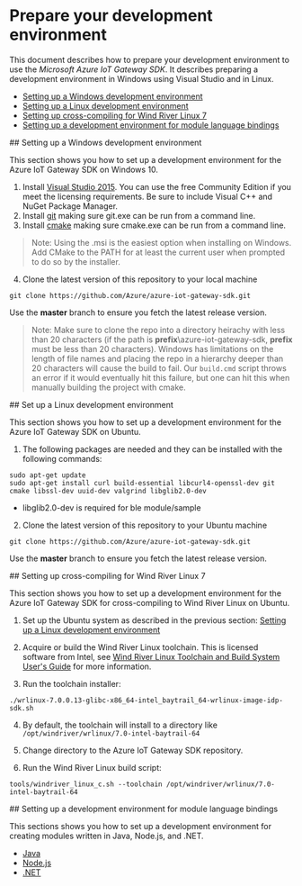 # Prepare your development environment

This document describes how to prepare your development environment to use the *Microsoft Azure IoT Gateway SDK*. It describes preparing a development environment in Windows using Visual Studio and in Linux.

- [Setting up a Windows development environment](#windows)
- [Setting up a Linux development environment](#linux)
- [Setting up cross-compiling for Wind River Linux 7](#windriver)
- [Setting up a development environment for module language bindings](#bindings)

<a name="windows"/>
## Setting up a Windows development environment

This section shows you how to set up a development environment for the Azure IoT Gateway SDK on Windows 10.

1. Install [Visual Studio 2015](https://www.visualstudio.com). You can use the free Community Edition if you meet the licensing requirements.
Be sure to include Visual C++ and NuGet Package Manager.
2. Install [git](http://www.git-scm.com) making sure git.exe can be run from a command line.
3. Install [cmake](https://cmake.org/download/) making sure cmake.exe can be run from a command line.

>Note: Using the .msi is the easiest option when installing on Windows. Add CMake to the PATH for at least the current user when prompted to do so by the installer. 
4. Clone the latest version of this repository to your local machine 
```
git clone https://github.com/Azure/azure-iot-gateway-sdk.git
```
Use the **master** branch to ensure you fetch the latest release version.

>Note: Make sure to clone the repo into a directory heirachy with less than 20 characters (if the path is <b>prefix</b>\azure-iot-gateway-sdk, <b>prefix</b> must be less than 20 characters). Windows has limitations on the length of file names and placing the repo in a hierarchy deeper than 20 characters will cause the build to fail. Our `build.cmd` script throws an error if it would eventually hit this failure, but one can hit this when manually building the project with cmake. 

<a name="linux"/>
## Set up a Linux development environment

This section shows you how to set up a development environment for the Azure IoT Gateway SDK on Ubuntu.
 
1. The following packages are needed and they can be installed with the following commands:

 ```
 sudo apt-get update 
 sudo apt-get install curl build-essential libcurl4-openssl-dev git cmake libssl-dev uuid-dev valgrind libglib2.0-dev
 ``` 
 
 * libglib2.0-dev is required for ble module/sample
2. Clone the latest version of this repository to your Ubuntu machine
```
git clone https://github.com/Azure/azure-iot-gateway-sdk.git
```
Use the **master** branch to ensure you fetch the latest release version.

<a name="windriver"/>
## Setting up cross-compiling for Wind River Linux 7

This section shows you how to set up a development environment for the Azure IoT Gateway SDK for cross-compiling to Wind River Linux on Ubuntu.

1. Set up the Ubuntu system as described in the previous section: [Setting up a Linux development environment](#linux)

2. Acquire or build the Wind River Linux toolchain. This is licensed software from Intel, see [Wind River Linux Toolchain and Build System User's Guide](https://knowledge.windriver.com/en-us/000_Products/000/010/000/050/000_Wind_River_Linux_Toolchain_and_Build_System_User's_Guide%2C_7.0) for more information.

3. Run the toolchain installer: 
 ```
 ./wrlinux-7.0.0.13-glibc-x86_64-intel_baytrail_64-wrlinux-image-idp-sdk.sh
 ```
 
4. By default, the toolchain will install to a directory like `/opt/windriver/wrlinux/7.0-intel-baytrail-64`

5. Change directory to the Azure IoT Gateway SDK repository.

6. Run the Wind River Linux build script:
 ```
 tools/windriver_linux_c.sh --toolchain /opt/windriver/wrlinux/7.0-intel-baytrail-64
 ```

<a name="bindings">
## Setting up a development environment for module language bindings

This sections shows you how to set up a development environment for creating modules written in Java, Node.js, and .NET.

- [Java](../samples/java_sample/java_devbox_setup.md)
- [Node.js](../samples/nodejs_simple_sample/README.md)
- [.NET](../samples/dotnet_binding_sample/README.md)
